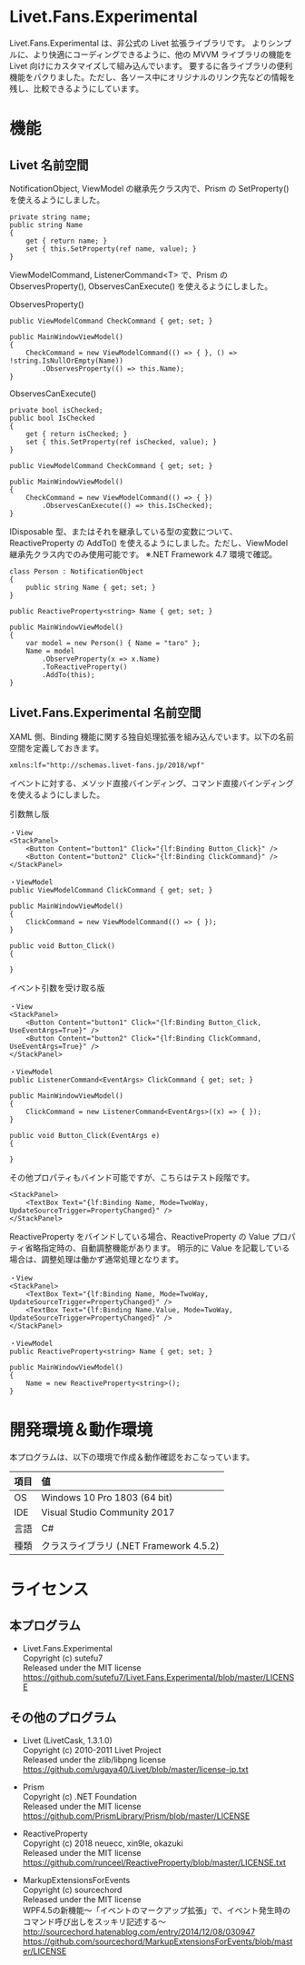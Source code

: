﻿# Livet.Fans.Experimental
Livet.Fans.Experimental は、非公式の Livet 拡張ライブラリです。
よりシンプルに、より快適にコーディングできるように、他の MVVM ライブラリの機能を Livet 向けにカスタマイズして組み込んでいます。
要するに各ライブラリの便利機能をパクりました。ただし、各ソース中にオリジナルのリンク先などの情報を残し、比較できるようにしています。

# 機能

## Livet 名前空間
NotificationObject, ViewModel の継承先クラス内で、Prism の SetProperty() を使えるようにしました。

    private string name;
    public string Name
    {
        get { return name; }
        set { this.SetProperty(ref name, value); }
    }

ViewModelCommand, ListenerCommand&lt;T&gt; で、Prism の ObservesProperty(), ObservesCanExecute() を使えるようにしました。

ObservesProperty()

    public ViewModelCommand CheckCommand { get; set; }

    public MainWindowViewModel()
    {
        CheckCommand = new ViewModelCommand(() => { }, () => !string.IsNullOrEmpty(Name))
            .ObservesProperty(() => this.Name);
    }

ObservesCanExecute()

    private bool isChecked;
    public bool IsChecked
    {
        get { return isChecked; }
        set { this.SetProperty(ref isChecked, value); }
    }

    public ViewModelCommand CheckCommand { get; set; }

    public MainWindowViewModel()
    {
        CheckCommand = new ViewModelCommand(() => { })
            .ObservesCanExecute(() => this.IsChecked);
    }

IDisposable 型、またはそれを継承している型の変数について、ReactiveProperty の AddTo() を使えるようにしました。ただし、ViewModel 継承先クラス内でのみ使用可能です。
※.NET Framework 4.7 環境で確認。

    class Person : NotificationObject
    {
        public string Name { get; set; }
    }

    public ReactiveProperty<string> Name { get; set; }

    public MainWindowViewModel()
    {
        var model = new Person() { Name = "taro" };
        Name = model
            .ObserveProperty(x => x.Name)
            .ToReactiveProperty()
            .AddTo(this);
    }

## Livet.Fans.Experimental 名前空間

XAML 側、Binding 機能に関する独自処理拡張を組み込んでいます。以下の名前空間を定義しておきます。

    xmlns:lf="http://schemas.livet-fans.jp/2018/wpf"

イベントに対する、メソッド直接バインディング、コマンド直接バインディングを使えるようにしました。

引数無し版

    ・View
    <StackPanel>
        <Button Content="button1" Click="{lf:Binding Button_Click}" />
        <Button Content="button2" Click="{lf:Binding ClickCommand}" />
    </StackPanel>

    ・ViewModel
    public ViewModelCommand ClickCommand { get; set; }

    public MainWindowViewModel()
    {
        ClickCommand = new ViewModelCommand(() => { });
    }

    public void Button_Click()
    {

    }

イベント引数を受け取る版

    ・View
    <StackPanel>
        <Button Content="button1" Click="{lf:Binding Button_Click, UseEventArgs=True}" />
        <Button Content="button2" Click="{lf:Binding ClickCommand, UseEventArgs=True}" />
    </StackPanel>

    ・ViewModel
    public ListenerCommand<EventArgs> ClickCommand { get; set; }

    public MainWindowViewModel()
    {
        ClickCommand = new ListenerCommand<EventArgs>((x) => { });
    }

    public void Button_Click(EventArgs e)
    {

    }

その他プロパティもバインド可能ですが、こちらはテスト段階です。

    <StackPanel>
        <TextBox Text="{lf:Binding Name, Mode=TwoWay, UpdateSourceTrigger=PropertyChanged}" />
    </StackPanel>

ReactiveProperty をバインドしている場合、ReactiveProperty の Value プロパティ省略指定時の、自動調整機能があります。
明示的に Value を記載している場合は、調整処理は働かず通常処理となります。

    ・View
    <StackPanel>
        <TextBox Text="{lf:Binding Name, Mode=TwoWay, UpdateSourceTrigger=PropertyChanged}" />
        <TextBox Text="{lf:Binding Name.Value, Mode=TwoWay, UpdateSourceTrigger=PropertyChanged}" />
    </StackPanel>

    ・ViewModel
    public ReactiveProperty<string> Name { get; set; }

    public MainWindowViewModel()
    {
        Name = new ReactiveProperty<string>();
    }


# 開発環境＆動作環境

本プログラムは、以下の環境で作成＆動作確認をおこなっています。

| 項目 | 値                                                               |
| ----- |:---------------------------------------------------- |
| OS   | Windows 10 Pro 1803 (64 bit)                              |
| IDE  | Visual Studio Community 2017                     |
| 言語 | C#                                                       |
| 種類 | クラスライブラリ (.NET Framework 4.5.2) |


# ライセンス

## 本プログラム

- Livet.Fans.Experimental  
   Copyright (c) sutefu7  
   Released under the MIT license  
   https://github.com/sutefu7/Livet.Fans.Experimental/blob/master/LICENSE  


## その他のプログラム

- Livet (LivetCask, 1.3.1.0)  
   Copyright (c) 2010-2011 Livet Project  
   Released under the zlib/libpng license  
   https://github.com/ugaya40/Livet/blob/master/license-jp.txt  

- Prism  
   Copyright (c) .NET Foundation  
   Released under the MIT license  
   https://github.com/PrismLibrary/Prism/blob/master/LICENSE  

- ReactiveProperty  
   Copyright (c) 2018 neuecc, xin9le, okazuki  
   Released under the MIT license  
   https://github.com/runceel/ReactiveProperty/blob/master/LICENSE.txt  

- MarkupExtensionsForEvents  
   Copyright (c) sourcechord  
   Released under the MIT license  
   WPF4.5の新機能～「イベントのマークアップ拡張」で、イベント発生時のコマンド呼び出しをスッキリ記述する～  
   http://sourcechord.hatenablog.com/entry/2014/12/08/030947  
   https://github.com/sourcechord/MarkupExtensionsForEvents/blob/master/LICENSE  

